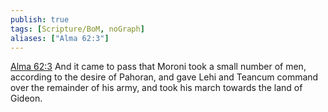 ```yaml
---
publish: true
tags: [Scripture/BoM, noGraph]
aliases: ["Alma 62:3"]
---
```

[Alma 62:3](https://churchofjesuschrist.org/study/scriptures/bofm/alma/62?lang=eng&id=p3#p3) And it came to pass that Moroni took a small number of men, according to the desire of Pahoran, and gave Lehi and Teancum command over the remainder of his army, and took his march towards the land of Gideon.
